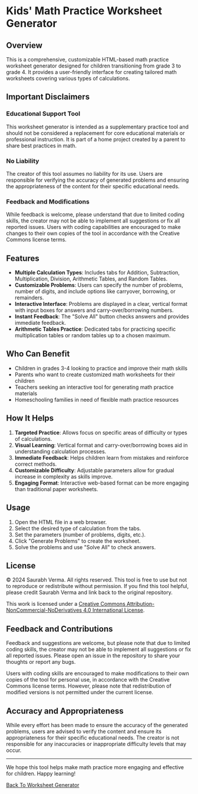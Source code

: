 # Kids' Math Practice Worksheet Generator

## Overview
This is a comprehensive, customizable HTML-based math practice worksheet generator designed for children transitioning from grade 3 to grade 4. It provides a user-friendly interface for creating tailored math worksheets covering various types of calculations.

## Important Disclaimers

### Educational Support Tool
This worksheet generator is intended as a supplementary practice tool and should not be considered a replacement for core educational materials or professional instruction. It is part of a home project created by a parent to share best practices in math.

### No Liability
The creator of this tool assumes no liability for its use. Users are responsible for verifying the accuracy of generated problems and ensuring the appropriateness of the content for their specific educational needs.

### Feedback and Modifications
While feedback is welcome, please understand that due to limited coding skills, the creator may not be able to implement all suggestions or fix all reported issues. Users with coding capabilities are encouraged to make changes to their own copies of the tool in accordance with the Creative Commons license terms.

## Features
- **Multiple Calculation Types**: Includes tabs for Addition, Subtraction, Multiplication, Division, Arithmetic Tables, and Random Tables.
- **Customizable Problems**: Users can specify the number of problems, number of digits, and include options like carryover, borrowing, or remainders.
- **Interactive Interface**: Problems are displayed in a clear, vertical format with input boxes for answers and carry-over/borrowing numbers.
- **Instant Feedback**: The "Solve All" button checks answers and provides immediate feedback.
- **Arithmetic Tables Practice**: Dedicated tabs for practicing specific multiplication tables or random tables up to a chosen maximum.

## Who Can Benefit
- Children in grades 3-4 looking to practice and improve their math skills
- Parents who want to create customized math worksheets for their children
- Teachers seeking an interactive tool for generating math practice materials
- Homeschooling families in need of flexible math practice resources

## How It Helps
1. **Targeted Practice**: Allows focus on specific areas of difficulty or types of calculations.
2. **Visual Learning**: Vertical format and carry-over/borrowing boxes aid in understanding calculation processes.
3. **Immediate Feedback**: Helps children learn from mistakes and reinforce correct methods.
4. **Customizable Difficulty**: Adjustable parameters allow for gradual increase in complexity as skills improve.
5. **Engaging Format**: Interactive web-based format can be more engaging than traditional paper worksheets.

## Usage
1. Open the HTML file in a web browser.
2. Select the desired type of calculation from the tabs.
3. Set the parameters (number of problems, digits, etc.).
4. Click "Generate Problems" to create the worksheet.
5. Solve the problems and use "Solve All" to check answers.

## License
© 2024 Saurabh Verma. All rights reserved.
This tool is free to use but not to reproduce or redistribute without permission. If you find this tool helpful, please credit Saurabh Verma and link back to the original repository.

This work is licensed under a [Creative Commons Attribution-NonCommercial-NoDerivatives 4.0 International License](https://creativecommons.org/licenses/by-nc-nd/4.0/).

## Feedback and Contributions
Feedback and suggestions are welcome, but please note that due to limited coding skills, the creator may not be able to implement all suggestions or fix all reported issues. Please open an issue in the repository to share your thoughts or report any bugs.

Users with coding skills are encouraged to make modifications to their own copies of the tool for personal use, in accordance with the Creative Commons license terms. However, please note that redistribution of modified versions is not permitted under the current license.

## Accuracy and Appropriateness
While every effort has been made to ensure the accuracy of the generated problems, users are advised to verify the content and ensure its appropriateness for their specific educational needs. The creator is not responsible for any inaccuracies or inappropriate difficulty levels that may occur.

---

We hope this tool helps make math practice more engaging and effective for children. Happy learning!
<p><a href="index.html" target="_blank">Back To Worksheet Generator</a></p>
